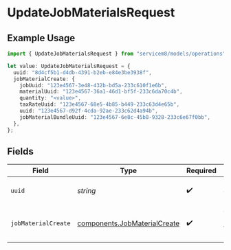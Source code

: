 # UpdateJobMaterialsRequest

## Example Usage

```typescript
import { UpdateJobMaterialsRequest } from "servicem8/models/operations";

let value: UpdateJobMaterialsRequest = {
  uuid: "8d4cf5b1-d4db-4391-b2eb-e84e3be3938f",
  jobMaterialCreate: {
    jobUuid: "123e4567-3e48-432b-bd5a-233c610f1e6b",
    materialUuid: "123e4567-36a1-46d1-bf5f-233c6da70c4b",
    quantity: "<value>",
    taxRateUuid: "123e4567-68e5-4b85-b449-233c63d4e65b",
    uuid: "123e4567-d92f-4cda-92ae-233c62d4a94b",
    jobMaterialBundleUuid: "123e4567-6e8c-45b8-9328-233c6e67f0bb",
  },
};
```

## Fields

| Field                                                                        | Type                                                                         | Required                                                                     | Description                                                                  |
| ---------------------------------------------------------------------------- | ---------------------------------------------------------------------------- | ---------------------------------------------------------------------------- | ---------------------------------------------------------------------------- |
| `uuid`                                                                       | *string*                                                                     | :heavy_check_mark:                                                           | UUID of the Job Material                                                     |
| `jobMaterialCreate`                                                          | [components.JobMaterialCreate](../../models/components/jobmaterialcreate.md) | :heavy_check_mark:                                                           | Job Material fields to update                                                |